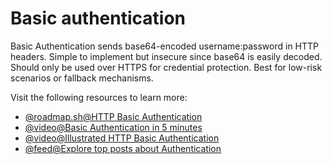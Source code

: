 # Basic authentication

Basic Authentication sends base64-encoded username:password in HTTP headers. Simple to implement but insecure since base64 is easily decoded. Should only be used over HTTPS for credential protection. Best for low-risk scenarios or fallback mechanisms.

Visit the following resources to learn more:

- [@roadmap.sh@HTTP Basic Authentication](https://roadmap.sh/guides/http-basic-authentication)
- [@video@Basic Authentication in 5 minutes](https://www.youtube.com/watch?v=rhi1eIjSbvk)
- [@video@Illustrated HTTP Basic Authentication](https://www.youtube.com/watch?v=mwccHwUn7Gc)
- [@feed@Explore top posts about Authentication](https://app.daily.dev/tags/authentication?ref=roadmapsh)
